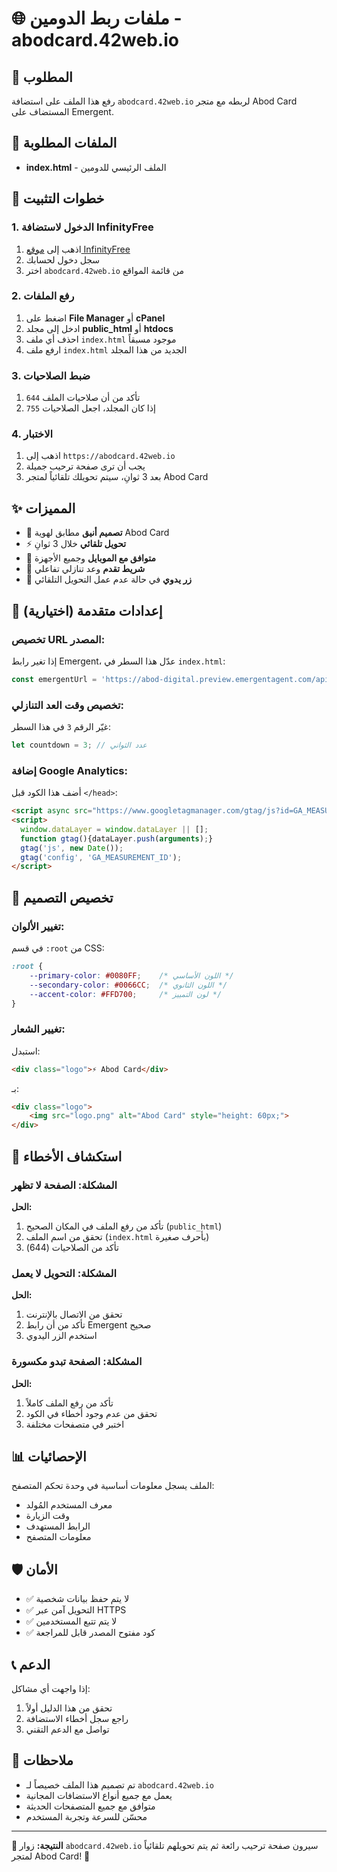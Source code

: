 # 🌐 ملفات ربط الدومين - abodcard.42web.io

## 🎯 المطلوب

رفع هذا الملف على استضافة `abodcard.42web.io` لربطه مع متجر Abod Card المستضاف على Emergent.

## 📁 الملفات المطلوبة

- **index.html** - الملف الرئيسي للدومين

## 🚀 خطوات التثبيت

### 1. الدخول لاستضافة InfinityFree
1. اذهب إلى [موقع InfinityFree](https://www.infinityfree.net)
2. سجل دخول لحسابك
3. اختر `abodcard.42web.io` من قائمة المواقع

### 2. رفع الملفات
1. اضغط على **File Manager** أو **cPanel**
2. ادخل إلى مجلد **public_html** أو **htdocs**
3. احذف أي ملف `index.html` موجود مسبقاً
4. ارفع ملف `index.html` الجديد من هذا المجلد

### 3. ضبط الصلاحيات
1. تأكد من أن صلاحيات الملف `644`
2. إذا كان المجلد، اجعل الصلاحيات `755`

### 4. الاختبار
1. اذهب إلى `https://abodcard.42web.io`
2. يجب أن ترى صفحة ترحيب جميلة
3. بعد 3 ثوانِ، سيتم تحويلك تلقائياً لمتجر Abod Card

## ✨ المميزات

- 🎨 **تصميم أنيق** مطابق لهوية Abod Card
- ⚡ **تحويل تلقائي** خلال 3 ثوانِ
- 📱 **متوافق مع الموبايل** وجميع الأجهزة
- 🔄 **شريط تقدم** وعد تنازلي تفاعلي
- 🎯 **زر يدوي** في حالة عدم عمل التحويل التلقائي

## 🔧 إعدادات متقدمة (اختيارية)

### تخصيص URL المصدر:
إذا تغير رابط Emergent، عدّل هذا السطر في `index.html`:
```javascript
const emergentUrl = 'https://abod-digital.preview.emergentagent.com/api/app';
```

### تخصيص وقت العد التنازلي:
غيّر الرقم `3` في هذا السطر:
```javascript
let countdown = 3; // عدد الثواني
```

### إضافة Google Analytics:
أضف هذا الكود قبل `</head>`:
```html
<script async src="https://www.googletagmanager.com/gtag/js?id=GA_MEASUREMENT_ID"></script>
<script>
  window.dataLayer = window.dataLayer || [];
  function gtag(){dataLayer.push(arguments);}
  gtag('js', new Date());
  gtag('config', 'GA_MEASUREMENT_ID');
</script>
```

## 🎨 تخصيص التصميم

### تغيير الألوان:
في قسم `:root` من CSS:
```css
:root {
    --primary-color: #0080FF;    /* اللون الأساسي */
    --secondary-color: #0066CC;  /* اللون الثانوي */
    --accent-color: #FFD700;     /* لون التمييز */
}
```

### تغيير الشعار:
استبدل:
```html
<div class="logo">⚡ Abod Card</div>
```
بـ:
```html
<div class="logo">
    <img src="logo.png" alt="Abod Card" style="height: 60px;">
</div>
```

## 🐛 استكشاف الأخطاء

### المشكلة: الصفحة لا تظهر
**الحل:**
1. تأكد من رفع الملف في المكان الصحيح (`public_html`)
2. تحقق من اسم الملف (`index.html` بأحرف صغيرة)
3. تأكد من الصلاحيات (644)

### المشكلة: التحويل لا يعمل  
**الحل:**
1. تحقق من الاتصال بالإنترنت
2. تأكد من أن رابط Emergent صحيح
3. استخدم الزر اليدوي

### المشكلة: الصفحة تبدو مكسورة
**الحل:**
1. تأكد من رفع الملف كاملاً
2. تحقق من عدم وجود أخطاء في الكود
3. اختبر في متصفحات مختلفة

## 📊 الإحصائيات

الملف يسجل معلومات أساسية في وحدة تحكم المتصفح:
- معرف المستخدم المُولد
- وقت الزيارة  
- الرابط المستهدف
- معلومات المتصفح

## 🛡️ الأمان

- ✅ لا يتم حفظ بيانات شخصية
- ✅ التحويل آمن عبر HTTPS
- ✅ لا يتم تتبع المستخدمين
- ✅ كود مفتوح المصدر قابل للمراجعة

## 📞 الدعم

إذا واجهت أي مشاكل:
1. تحقق من هذا الدليل أولاً
2. راجع سجل أخطاء الاستضافة
3. تواصل مع الدعم التقني

## 📝 ملاحظات

- تم تصميم هذا الملف خصيصاً لـ `abodcard.42web.io`
- يعمل مع جميع أنواع الاستضافات المجانية
- متوافق مع جميع المتصفحات الحديثة
- محسّن للسرعة وتجربة المستخدم

---

**🎯 النتيجة:** زوار `abodcard.42web.io` سيرون صفحة ترحيب رائعة ثم يتم تحويلهم تلقائياً لمتجر Abod Card! 🎉